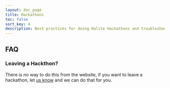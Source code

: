 ```yaml
---
layout: doc_page
title: Hackathons
toc: false
sort_key: 4
description: Best practices for doing Halite Hackathons and troubleshooting information.
---
```



## FAQ

### Leaving a Hackthon?

There is no way to do this from the website, if you want to leave a hackathon, let [us know](mailto:halite@halite.io) and we can do that for you.